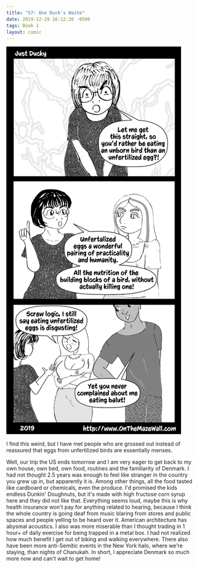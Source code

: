 ```yaml
---
title: "57: One Duck's Waste"
date: 2019-12-29 16:12:20 -0500
tags: Book 1
layout: comic
---
```


![57: One Duck's Waste](/comics/Book_1_-_057_One_Duck's_Waste.png)

I find this weird, but I have met people who are grossed out instead of reassured that eggs from unfertilized birds are essentially menses.

Well, our trip the US ends tomorrow and I am very eager to get back to my own house, own bed, own food, routines and the familiarity of Denmark. I had not thought 2.5 years was enough to feel like stranger in the country you grew up in, but apparently it is. Among other things, all the food tasted like cardboard or chemicals, even the produce. I'd promised the kids endless Dunkin' Doughnuts, but it's made with high fructose corn syrup here and they did not like that. Everything seems loud, maybe this is why health insurance won't pay for anything related to hearing, because I think the whole country is going deaf from music blaring from stores and public spaces and people yelling to be heard over it. American architecture has abysmal acoustics. I also was more miserable than I thought trading in 1 hour+ of daily exercise for being trapped in a metal box. I had not realized how much benefit I get out of biking and walking everywhere. There also have been more anti-Semitic events in the New York halo, where we're staying, than nights of Chanukah. In short, I appreciate Denmark so much more now and can't wait to get home!
